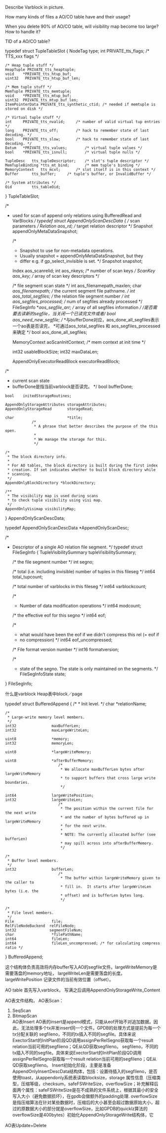 Describe Varblock in picture.

How many kinds of files a AO/CO table have and their usage?

When you delete 90% of AO/CO table, will visibility map become too large? How to handle it?

TID of a AO/CO table?


typedef struct TupleTableSlot
{
	NodeTag		type;
	int         PRIVATE_tts_flags;      /* TTS_xxx flags */

	/* Heap tuple stuff */
	HeapTuple PRIVATE_tts_heaptuple;
	void    *PRIVATE_tts_htup_buf;
	uint32   PRIVATE_tts_htup_buf_len;

	/* Mem tuple stuff */
	MemTuple PRIVATE_tts_memtuple;
	void 	*PRIVATE_tts_mtup_buf;
	uint32  PRIVATE_tts_mtup_buf_len;
	ItemPointerData PRIVATE_tts_synthetic_ctid;	/* needed if memtuple is stored on disk */
	
	/* Virtual tuple stuff */
	int 	PRIVATE_tts_nvalid;		/* number of valid virtual tup entries */
	long    PRIVATE_tts_off; 		/* hack to remember state of last decoding. */
	bool    PRIVATE_tts_slow; 		/* hack to remember state of last decoding. */
	Datum 	*PRIVATE_tts_values;		/* virtual tuple values */
	bool 	*PRIVATE_tts_isnull;		/* virtual tuple nulls */

	TupleDesc	tts_tupleDescriptor;	/* slot's tuple descriptor */
	MemTupleBinding *tts_mt_bind;		/* mem tuple's binding */ 
	MemoryContext 	tts_mcxt;		/* slot itself is in this context */
	Buffer		tts_buffer;		/* tuple's buffer, or InvalidBuffer */

    /* System attributes */
    Oid         tts_tableOid;
} TupleTableSlot;




/*
 * used for scan of append only relations using BufferedRead and VarBlocks
 */
typedef struct AppendOnlyScanDescData
{
	/* scan parameters */
	Relation	aos_rd;				/* target relation descriptor */
	Snapshot	appendOnlyMetaDataSnapshot;

	/*
	 * Snapshot to use for non-metadata operations.
	 * Usually snapshot = appendOnlyMetaDataSnapshot, but they
	 * differ e.g. if gp_select_invisible is set.
	 */ 
	Snapshot    snapshot;

	Index       aos_scanrelid;
	int			aos_nkeys;			/* number of scan keys */
	ScanKey		aos_key;			/* array of scan key descriptors */
	
	/* file segment scan state */
	int			aos_filenamepath_maxlen;
	char		*aos_filenamepath;
									/* the current segment file pathname. */
	int			aos_total_segfiles;	/* the relation file segment number */
	int			aos_segfiles_processed; /* num of segfiles already processed */
	FileSegInfo **aos_segfile_arr;	/* array of all segfiles information */
  /*是否需要去读新的segfile，当关闭一个已读完文件或者*/
	bool		aos_need_new_segfile;
  /*
   *与bufferDone对应，aos_done_all_segfiles表示一个ao表是否读完，
   *可通过aos_total_segfiles 和 aos_segfiles_processed来确定 
   */
	bool		aos_done_all_segfiles;
	
	MemoryContext	aoScanInitContext; /* mem context at init time */

	int32			usableBlockSize;
	int32			maxDataLen;

	AppendOnlyExecutorReadBlock	executorReadBlock;

  /*
   * current scan state
   * bufferDone是指当前varblock是否读完。
   */
	bool		bufferDone;

	bool	initedStorageRoutines;

	AppendOnlyStorageAttributes	storageAttributes;
	AppendOnlyStorageRead		storageRead;

	char						*title;
				/*
				 * A phrase that better describes the purpose of the this open.
				 *
				 * We manage the storage for this.
				 */
	
	/*
	 * The block directory info.
	 *
	 * For AO tables, the block directory is built during the first index
	 * creation. If set indicates whether to build block directory while
	 * scanning.
	 */
	AppendOnlyBlockDirectory *blockDirectory;

	/**
	 * The visibility map is used during scans
	 * to check tuple visibility using visi map.
	 */ 
	AppendOnlyVisimap visibilityMap;

}	AppendOnlyScanDescData;

typedef AppendOnlyScanDescData *AppendOnlyScanDesc;







/*
 * Descriptor of a single AO relation file segment.
 */
typedef struct FileSegInfo
{
	TupleVisibilitySummary tupleVisibilitySummary;

	/* the file segment number */
	int			segno;

	/* total (i.e. including invisible) number of tuples in this fileseg */
	int64		total_tupcount;

	/* total number of varblocks in this fileseg */
	int64		varblockcount;

	/*
	 * Number of data modification operations
	 */
	int64		modcount;

	/* the effective eof for this segno  */
	int64		eof;

	/*
	 * what would have been the eof if we didn't compress this rel (= eof if
	 * no compression)
	 */
	int64		eof_uncompressed;

	/* File format version number */
	int16		formatversion;

	/*
	 * state of the segno. The state is only maintained on the segments.
	 */
	FileSegInfoState state;

} FileSegInfo;



什么是varblock
Heap表中block／page


typedef struct BufferedAppend
{
	/*
	 * Init level.
	 */
	char				*relationName;

	/*
	 * Large-write memory level members.
	 */
    int32      			 maxBufferLen;
    int32      			 maxLargeWriteLen;

	uint8                *memory;
    int32                memoryLen;

    uint8                *largeWriteMemory;

    uint8                *afterBufferMemory;
							/*
							 * We allocate maxBufferLen bytes after largeWriteMemory
							 * to support buffers that cross large write boundaries.
							 */
	
	int64				 largeWritePosition;
    int32                largeWriteLen;
							/*
							 * The position within the current file for the next write
							 * and the number of bytes buffered up in largeWriteMemory
							 * for the next write.
							 *
							 * NOTE: The currently allocated buffer (see bufferLen)
							 * may spill across into afterBufferMemory.
							 */
	
	/*
	 * Buffer level members.
	 */	
    int32                bufferLen;
							/*
							 * The buffer within largeWriteMemory given to the caller to
							 * fill in.  It starts after largeWriteLen bytes (i.e. the
							 * offset) and is bufferLen bytes long.
							 */

	/*
	 * File level members.
	 */
	File 				 file;
	RelFileNodeBackend	relFileNode;
	int32				segmentFileNum;
    char				 *filePathName;
    int64                fileLen;
    int64				 fileLen_uncompressed; /* for calculating compress ratio */

} BufferedAppend;

这个结构体负责高效将内存buffer写入AO的segfile文件。largeWriteMemory是需要落盘的memory地址， largeWriteLen是需要落盘的长度。
largeWritePosition 记录文件的当前有效位置（offset）。 

AO table 首先写入varblock， 写满之后调用AppendOnlyStorageWrite_Content

AO表文件结构，
AO表Scan：
1. SeqScan
2. BitmapScan  
AO表Insert
AO表的insert是append模式，只能从eof开始不对追加数据。因此，无法处理多个tx并发insert同一个文件。GPDB的处理方式是提前为每一个tx分配关联的
segfileno，不同的tx插入不同的segfile。具体来说ExectorStart的InitPlan阶段QD调用assignPerRelSegno获取每一个result relation当前可用的segfileno；QE从QD获取segfileno。
segfileno，不同的tx插入不同的segfile。具体来说ExectorStart的InitPlan阶段QD调用assignPerRelSegno获取每一个result relation当前可用的segfileno；QE从QD获取segfileno。
Insert初始化阶段，主要是准备AppendOnlyInsertDescData结构体，包括：设置待插入的segfileno，是否使用toast，从appendonly系统表读取blocksize，storage
属性信息（压缩类型，压缩等级，checksum，safeFSWriteSize，overflowSize；补充解释后面两个属性：safeFSWriteSize是在不成熟的文件系统上，根据其最小的安全写入大小（避免数据损坏），在gpdb会做额外的padding处理. overflowSize是指压缩算法在针对某些数据时，压缩后的大小甚至会超过数据原始大小，超过的原数据大小的部分就是overflowSize，比如GPDB的quicklz算法的overflowSize是400bytes）初始化AppendOnlyStorageWrite结构体，它

AO表Update+Delete


